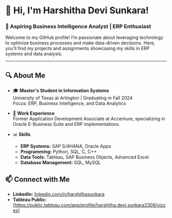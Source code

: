 # 👋 Hi, I'm Harshitha Devi Sunkara!

### 🌟 Aspiring Business Intelligence Analyst | ERP Enthusiast 

Welcome to my GitHub profile! I’m passionate about leveraging technology to optimize business processes and make data-driven decisions. 
Here, you’ll find my projects and assignments showcasing my skills in ERP systems and data analysis.

---

## 🔍 About Me

- 🎓 **Master's Student in Information Systems**  
  University of Texas at Arlington | Graduating in Fall 2024  
  Focus: ERP, Business Intelligence, and Data Analytics  

- 💼 **Work Experience**  
  Former Application Development Associate at Accenture, specializing in Oracle E-Business Suite and ERP implementations.  

- 📊 **Skills**  
  - **ERP Systems:** SAP S/4HANA, Oracle Apps  
  - **Programming:** Python, SQL, C, C++  
  - **Data Tools:** Tableau, SAP Business Objects, Advanced Excel  
  - **Database Management:** SQL, MySQL  


## 📫 Connect with Me

- **LinkedIn:** [linkedin.com/in/harshithasunkara](https://linkedin.com/in/harshithasunkara)  
- **Tableau Public:** [https://public.tableau.com/app/profile/harshitha.devi.sunkara2308/vizzes]






